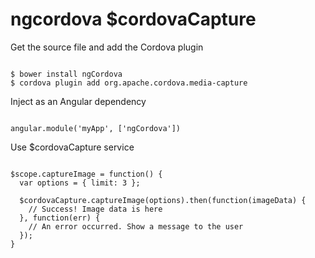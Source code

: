 <h1>ngcordova $cordovaCapture</h1>
<!-- <h3>This plugin allows you to record sound, video and images through the native capabilities of the device.</h3> -->
<!-- This plugin allows you to record sound, video and images through the native capabilities of the device. -->

Get the source file and add the Cordova plugin <!-- to your project using the Cordova CLI -->

<pre><code data-trim="" contenteditable="" class="js vbnet">
$ bower install ngCordova
$ cordova plugin add org.apache.cordova.media-capture
</code></pre>

Inject as an Angular dependency
<pre><code data-trim="" contenteditable="" class="js vbnet">
angular.module('myApp', ['ngCordova'])
</code></pre>

<!-- Add the plugin to your project using the Cordova CLI
<pre><code data-trim="" contenteditable="" class="js vbnet">
$ cordova plugin add org.apache.cordova.media-capture
</code></pre> -->

Use $cordovaCapture service
<pre><code data-trim="" contenteditable="" class="js vbnet">
$scope.captureImage = function() {
  var options = { limit: 3 };

  $cordovaCapture.captureImage(options).then(function(imageData) {
    // Success! Image data is here
  }, function(err) {
    // An error occurred. Show a message to the user
  });
}
</code></pre>